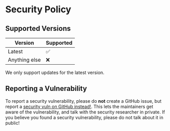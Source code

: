 # Security Policy

## Supported Versions

| Version       | Supported          |
| ------------- | ------------------ |
| Latest        | :white_check_mark: |
| Anything else | :x:                |

We only support updates for the latest version.

## Reporting a Vulnerability

To report a security vulnerability, please do **not** create a GitHub issue, but report a [security vuln on GitHub instead!](https://github.com/Kristify/Kristify/security/advisories).
This lets the maintainers get aware of the vulnerability, and talk with the security researcher in private. If you believe you found a security vulnerability, please do not talk about it in public!
